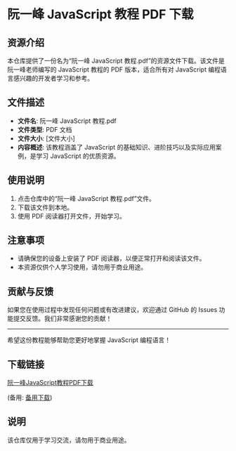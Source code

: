 # 阮一峰 JavaScript 教程 PDF 下载

## 资源介绍

本仓库提供了一份名为“阮一峰 JavaScript 教程.pdf”的资源文件下载。该文件是阮一峰老师编写的 JavaScript 教程的 PDF 版本，适合所有对 JavaScript 编程语言感兴趣的开发者学习和参考。

## 文件描述

- **文件名**: 阮一峰 JavaScript 教程.pdf
- **文件类型**: PDF 文档
- **文件大小**: [文件大小]
- **内容概述**: 该教程涵盖了 JavaScript 的基础知识、进阶技巧以及实际应用案例，是学习 JavaScript 的优质资源。

## 使用说明

1. 点击仓库中的“阮一峰 JavaScript 教程.pdf”文件。
2. 下载该文件到本地。
3. 使用 PDF 阅读器打开文件，开始学习。

## 注意事项

- 请确保您的设备上安装了 PDF 阅读器，以便正常打开和阅读该文件。
- 本资源仅供个人学习使用，请勿用于商业用途。

## 贡献与反馈

如果您在使用过程中发现任何问题或有改进建议，欢迎通过 GitHub 的 Issues 功能提交反馈。我们非常感谢您的贡献！

---

希望这份教程能够帮助您更好地掌握 JavaScript 编程语言！

## 下载链接
[阮一峰JavaScript教程PDF下载](https://pan.quark.cn/s/5faf807ec5cf) 

(备用: [备用下载](https://pan.baidu.com/s/13yn7m-MPm75qD0WFNu-6SA?pwd=1234))

## 说明

该仓库仅用于学习交流，请勿用于商业用途。
